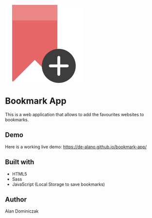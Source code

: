 ![Bookmark Logo](https://github.com/de-alano/bookmark-app/blob/master/images/favicon.png)

# Bookmark App

This is a web application that allows to add the favourites websites to
bookmarks.

## Demo
Here is a working live demo: https://de-alano.github.io/bookmark-app/

## Built with
- HTML5
- Sass
- JavaScript (Local Storage to save bookmarks)

## Author
Alan Dominiczak
